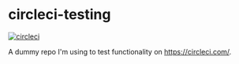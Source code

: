 # circleci-testing
[![circleci](https://circleci.com/gh/nektro/circleci-testing.svg?style=svg)](https://circleci.com/gh/nektro/circleci-testing)

A dummy repo I'm using to test functionality on https://circleci.com/.
